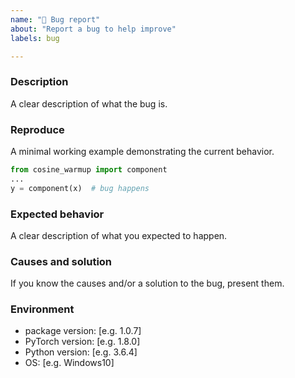 ```yaml
---
name: "🐛 Bug report"
about: "Report a bug to help improve"
labels: bug

---
```


### Description

A clear description of what the bug is.

### Reproduce

A minimal working example demonstrating the current behavior.

```python
from cosine_warmup import component
...
y = component(x)  # bug happens
```

### Expected behavior

A clear description of what you expected to happen.

### Causes and solution

If you know the causes and/or a solution to the bug, present them.

### Environment

* package version: [e.g. 1.0.7]
* PyTorch version: [e.g. 1.8.0]
* Python version: [e.g. 3.6.4]
* OS: [e.g. Windows10]
